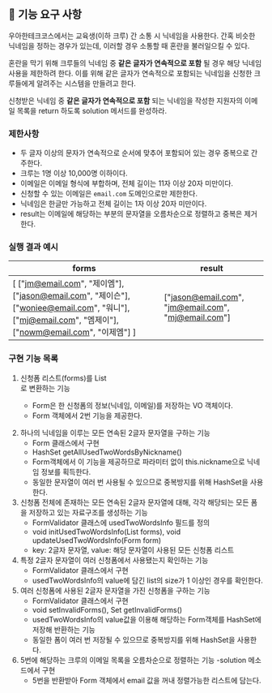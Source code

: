 ## 🚀 기능 요구 사항

우아한테크코스에서는 교육생(이하 크루) 간 소통 시 닉네임을 사용한다. 간혹 비슷한 닉네임을 정하는 경우가 있는데, 이러할 경우 소통할 때 혼란을 불러일으킬 수 있다.

혼란을 막기 위해 크루들의 닉네임 중 **같은 글자가 연속적으로 포함** 될 경우 해당 닉네임 사용을 제한하려 한다. 이를 위해 같은 글자가 연속적으로 포함되는 닉네임을 신청한 크루들에게 알려주는 시스템을 만들려고 한다.


신청받은 닉네임 중 **같은 글자가 연속적으로 포함** 되는 닉네임을 작성한 지원자의 이메일 목록을 return 하도록 solution 메서드를 완성하라.

### 제한사항

- 두 글자 이상의 문자가 연속적으로 순서에 맞추어 포함되어 있는 경우 중복으로 간주한다.
- 크루는 1명 이상 10,000명 이하이다.
- 이메일은 이메일 형식에 부합하며, 전체 길이는 11자 이상 20자 미만이다.
- 신청할 수 있는 이메일은 `email.com` 도메인으로만 제한한다.
- 닉네임은 한글만 가능하고 전체 길이는 1자 이상 20자 미만이다.
- result는 이메일에 해당하는 부분의 문자열을 오름차순으로 정렬하고 중복은 제거한다.

### 실행 결과 예시

| forms | result |
| --- | --- |
| [ ["jm@email.com", "제이엠"], ["jason@email.com", "제이슨"], ["woniee@email.com", "워니"], ["mj@email.com", "엠제이"], ["nowm@email.com", "이제엠"] ] | ["jason@email.com", "jm@email.com", "mj@email.com"] |

### 구현 기능 목록
1. 신청폼 리스트(forms)를 List<Form>로 변환하는 기능
    - Form은 한 신청폼의 정보(닉네임, 이메일)를 저장하는 VO 객체이다.
    - Form 객체에서 2번 기능을 제공한다.
2. 하나의 닉네임을 이루는 모든 연속된 2글자 문자열을 구하는 기능
	- Form 클래스에서 구현
    - HashSet getAllUsedTwoWordsByNickname()
    - Form객체에서 이 기능을 제공하므로 파라미터 없이 this.nickname으로 닉네임 정보를 획득한다.
    - 동일한 문자열이 여러 번 사용될 수 있으므로 중복방지를 위해 HashSet을 사용한다.
3. 신청폼 전체에 존재하는 모든 연속된 2글자 문자열에 대해, 각각 해당되는 모든 폼을 저장하고 있는 자료구조를 생성하는 기능
    - FormValidator 클래스에 usedTwoWordsInfo 필드를 정의
    - void initUsedTwoWordsInfo(List<Form> forms), void updateUsedTwoWordsInfo(Form form)
    - key: 2글자 문자열, value: 해당 문자열이 사용된 모든 신청폼 리스트
4. 특정 2글자 문자열이 여러 신청폼에서 사용됐는지 확인하는 기능
	- FormValidator 클래스에서 구현
    - usedTwoWordsInfo의 value에 담긴 list의 size가 1 이상인 경우를 확인한다.
5. 여러 신청폼에 사용된 2글자 문자열을 가진 신청폼을 구하는 기능
	- FormValidator 클래스에서 구현
	- void setInvalidForms(), Set<Form> getInvalidForms()
    - usedTwoWordsInfo의 value값을 이용해 해당하는 Form객체를 HashSet에 저장해 반환하는 기능
    - 동일한 폼이 여러 번 저장될 수 있으므로 중복방지를 위해 HashSet을 사용한다.
6. 5번에 해당하는 크루의 이메일 목록을 오름차순으로 정렬하는 기능
	-solution 메소드에서 구현
	- 5번을 반환받아 Form 객체에서 email 값을 꺼내 정렬가능한 리스트에 담는다.